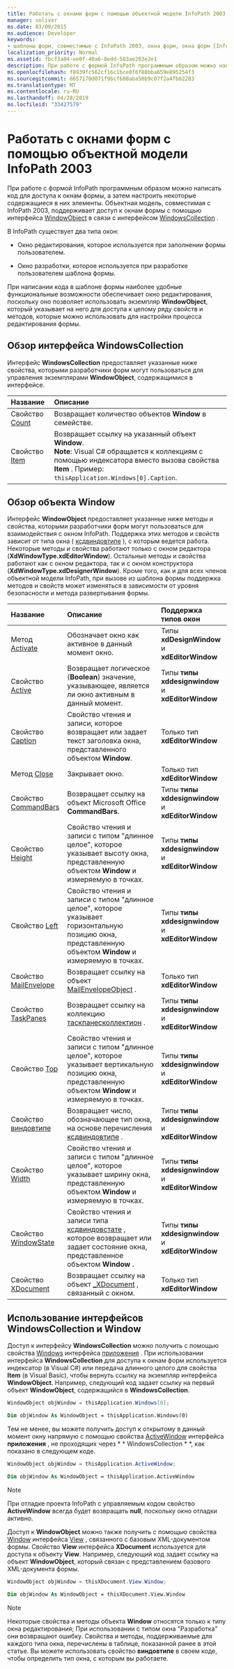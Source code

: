 ```yaml
---
title: Работать с окнами форм с помощью объектной модели InfoPath 2003
manager: soliver
ms.date: 03/09/2015
ms.audience: Developer
keywords:
- шаблоны форм, совместимые с InfoPath 2003, окна форм, окна форм [InfoPath 2007], InfoPath 2003 совместимые шаблоны форм
localization_priority: Normal
ms.assetid: fbcf3a04-ee0f-40a6-8edd-583ae203e2e1
description: При работе с формой InfoPath программным образом можно написать код для доступа к окнам формы, а затем настроить некоторые содержащиеся в них элементы. Объектная модель, совместимая с InfoPath 2003, поддерживает доступ к окнам формы с помощью интерфейса WindowObject в связи с интерфейсом WindowsCollection.
ms.openlocfilehash: f8939fc562cf16c1bce0f6f88bba659e895254f3
ms.sourcegitcommit: 8657170d071f9bcf680aba50b9c07f2a4fb82283
ms.translationtype: MT
ms.contentlocale: ru-RU
ms.lasthandoff: 04/28/2019
ms.locfileid: "33427579"
---
```

# <a name="work-with-form-windows-using-the-infopath-2003-object-model"></a>Работать с окнами форм с помощью объектной модели InfoPath 2003

При работе с формой InfoPath программным образом можно написать код для доступа к окнам формы, а затем настроить некоторые содержащиеся в них элементы. Объектная модель, совместимая с InfoPath 2003, поддерживает доступ к окнам формы с помощью интерфейса [WindowObject](https://msdn.microsoft.com/library/Microsoft.Office.Interop.InfoPath.SemiTrust.WindowObject.aspx) в связи с интерфейсом [WindowsCollection](https://msdn.microsoft.com/library/Microsoft.Office.Interop.InfoPath.SemiTrust.WindowsCollection.aspx) . 
  
В InfoPath существует два типа окон:
  
- Окно редактирования, которое используется при заполнении формы пользователем.
    
- Окно разработки, которое используется при разработке пользователем шаблона формы.
    
При написании кода в шаблоне формы наиболее удобные функциональные возможности обеспечивает окно редактирования, поскольку оно позволяет использовать экземпляр **WindowObject**, который указывает на него для доступа к целому ряду свойств и методов, которые можно использовать для настройки процесса редактирования формы. 
  
## <a name="overview-of-the-windowscollection-interface"></a>Обзор интерфейса WindowsCollection

Интерфейс **WindowsCollection** предоставляет указанные ниже свойства, которыми разработчики форм могут пользоваться для управления экземплярами **WindowObject**, содержащимися в интерфейсе. 
  
|**Название**|**Описание**|
|:-----|:-----|
|Свойство [Count](https://msdn.microsoft.com/library/Microsoft.Office.Interop.InfoPath.SemiTrust.Windows.Count.aspx)  <br/> |Возвращает количество объектов  **Window** в семействе.  <br/> |
|Свойство [Item](https://msdn.microsoft.com/library/Microsoft.Office.Interop.InfoPath.SemiTrust.Windows.Item.aspx)  <br/> |Возвращает ссылку на указанный объект **Window**.  <br/> **Note**: Visual C# обращается к коллекциям с помощью индексатора вместо вызова свойства **Item** . Пример: `thisApplication.Windows[0].Caption`.           |
   
## <a name="overview-of-the-window-object"></a>Обзор объекта Window

Интерфейс **WindowObject** предоставляет указанные ниже методы и свойства, которыми разработчики форм могут пользоваться для взаимодействия с окном InfoPath. Поддержка этих методов и свойств зависит от типа окна ( [ксдвиндовтипе](https://msdn.microsoft.com/library/Microsoft.Office.Interop.InfoPath.SemiTrust.XdWindowType.aspx) ), с которым ведется работа. Некоторые методы и свойства работают только с окном редактора (**XdWindowType.xdEditorWindow**). Остальные методы и свойства работают как с окном редактора, так и с окном конструктора (**XdWindowType.xdDesignerWindow**). Кроме того, как и для всех членов объектной модели InfoPath, при вызове из шаблона формы поддержка методов и свойств может изменяться в зависимости от уровня безопасности и метода развертывания формы.
  
|**Название**|**Описание**|**Поддержка типов окон**|
|:-----|:-----|:-----|
|Метод [Activate](https://msdn.microsoft.com/library/Microsoft.Office.Interop.InfoPath.SemiTrust.Window2.Activate.aspx)  <br/> |Обозначает окно как активное в данный момент окно.  <br/> |Типы **xdDesignWindow** и **xdEditorWindow**  <br/> |
|Свойство [Active](https://msdn.microsoft.com/library/Microsoft.Office.Interop.InfoPath.SemiTrust.Window2.Active.aspx)  <br/> |Возвращает логическое (**Boolean**) значение, указывающее, является ли окно активным в данный момент.  <br/> |Типы **типы xddesignwindow** и **xdEditorWindow**  <br/> |
|Свойство [Caption](https://msdn.microsoft.com/library/Microsoft.Office.Interop.InfoPath.SemiTrust.Window2.Caption.aspx)  <br/> |Свойство чтения и записи, которое возвращает или задает текст заголовка окна, представленного объектом **Window**.  <br/> |Только тип **xdEditorWindow**  <br/> |
|Метод [Close](https://msdn.microsoft.com/library/Microsoft.Office.Interop.InfoPath.SemiTrust.Window2.Close.aspx)  <br/> |Закрывает окно.  <br/> |Только тип **xdEditorWindow**  <br/> |
|Свойство [CommandBars](https://msdn.microsoft.com/library/Microsoft.Office.Interop.InfoPath.SemiTrust.Window2.CommandBars.aspx)  <br/> |Возвращает ссылку на объект Microsoft Office **CommandBars**.  <br/> |Типы **типы xddesignwindow** и **xdEditorWindow**  <br/> |
|Свойство [Height](https://msdn.microsoft.com/library/Microsoft.Office.Interop.InfoPath.SemiTrust.Window2.Height.aspx)  <br/> |Свойство чтения и записи с типом "длинное целое", которое указывает высоту окна, представленную объектом **Window** и измеряемую в точках.  <br/> |Типы **типы xddesignwindow** и **xdEditorWindow**  <br/> |
|Свойство [Left](https://msdn.microsoft.com/library/Microsoft.Office.Interop.InfoPath.SemiTrust.Window2.Left.aspx)  <br/> |Свойство чтения и записи с типом "длинное целое", которое указывает горизонтальную позицию окна, представленную объектом **Window** и измеряемую в точках.  <br/> |Типы **типы xddesignwindow** и **xdEditorWindow**  <br/> |
|Свойство [MailEnvelope](https://msdn.microsoft.com/library/Microsoft.Office.Interop.InfoPath.SemiTrust.Window2.MailEnvelope.aspx)  <br/> |Возвращает ссылку на объект [MailEnvelopeObject](https://msdn.microsoft.com/library/Microsoft.Office.Interop.InfoPath.SemiTrust.MailEnvelopeObject.aspx) .  <br/> |Только тип **xdEditorWindow**  <br/> |
|Свойство [TaskPanes](https://msdn.microsoft.com/library/Microsoft.Office.Interop.InfoPath.SemiTrust.Window2.TaskPanes.aspx)  <br/> |Возвращает ссылку на коллекцию [таскпанесколлектион](https://msdn.microsoft.com/library/Microsoft.Office.Interop.InfoPath.SemiTrust.TaskPanesCollection.aspx) .  <br/> |Типы **типы xddesignwindow** и **xdEditorWindow**  <br/> |
|Свойство [Top](https://msdn.microsoft.com/library/Microsoft.Office.Interop.InfoPath.SemiTrust.Window2.Top.aspx)  <br/> |Свойство чтения и записи с типом "длинное целое", которое указывает вертикальную позицию окна, представленную объектом **Window** и измеряемую в точках.  <br/> |Типы **типы xddesignwindow** и **xdEditorWindow**  <br/> |
|Свойство [виндовтипе](https://msdn.microsoft.com/library/Microsoft.Office.Interop.InfoPath.SemiTrust.Window2.WindowType.aspx)  <br/> |Возвращает число, обозначающее тип окна, на основе перечисления [ксдвиндовтипе](https://msdn.microsoft.com/library/Microsoft.Office.Interop.InfoPath.SemiTrust.XdWindowType.aspx) .  <br/> |Типы **типы xddesignwindow** и **xdEditorWindow**  <br/> |
|Свойство [Width](https://msdn.microsoft.com/library/Microsoft.Office.Interop.InfoPath.SemiTrust.Window2.Width.aspx)  <br/> |Свойство чтения и записи с типом "длинное целое", которое указывает ширину окна, представленную объектом **Window** и измеряемую в точках.  <br/> |Типы **типы xddesignwindow** и **xdEditorWindow**  <br/> |
|Свойство [WindowState](https://msdn.microsoft.com/library/Microsoft.Office.Interop.InfoPath.SemiTrust.Window2.WindowState.aspx)  <br/> |Свойство чтения и записи типа [ксдвиндовстате](https://msdn.microsoft.com/library/Microsoft.Office.Interop.InfoPath.SemiTrust.XdWindowState.aspx) , которое возвращает или задает состояние окна, представленное объектом **Window** .  <br/> |Типы **типы xddesignwindow** и **xdEditorWindow**  <br/> |
|Свойство [XDocument](https://msdn.microsoft.com/library/Microsoft.Office.Interop.InfoPath.SemiTrust.Window2.XDocument.aspx)  <br/> |Возвращает ссылку на объект [_XDocument](https://msdn.microsoft.com/library/Microsoft.Office.Interop.InfoPath.SemiTrust._XDocument.aspx) , связанный с окном.  <br/> |Только тип **xdEditorWindow**  <br/> |
   
## <a name="using-the-windowscollection-and-window-interfaces"></a>Использование интерфейсов WindowsCollection и Window

Доступ к интерфейсу **WindowsCollection** можно получить с помощью свойства [Windows](https://msdn.microsoft.com/library/Microsoft.Office.Interop.InfoPath.SemiTrust._Application2.Windows.aspx) интерфейса [приложения](https://msdn.microsoft.com/library/Microsoft.Office.Interop.InfoPath.SemiTrust.Application.aspx) . При использовании интерфейса **WindowsCollection** для доступа к окнам форм используется индексатор (в Visual C#) или передача длинного целого для свойства **Item** (в Visual Basic), чтобы вернуть ссылку на экземпляр интерфейса **WindowObject**. Например, следующий код задает ссылку на первый объект **WindowObject**, содержащийся в **WindowsCollection**.
  
```cs
WindowObject objWindow = thisApplication.Windows[0];
```

```vb
Dim objWindow As WindowObject = thisApplication.Windows(0)
```

Тем не менее, вы можете получить доступ к открытому в данный момент окну напрямую с помощью свойства [ActiveWindow](https://msdn.microsoft.com/library/Microsoft.Office.Interop.InfoPath.SemiTrust._Application2.ActiveWindow.aspx) интерфейса **приложения** , не проходящих через * * WindowsCollection * *, как показано в следующем коде.
  
```cs
WindowObject objWindow = thisApplication.ActiveWindow;
```

```vb
Dim objWindow As WindowObject = thisApplication.ActiveWindow
```

> [!NOTE]
> При отладке проекта InfoPath с управляемым кодом свойство **ActiveWindow** всегда будет возвращать **null**, поскольку окно отладки активно. 
  
Доступ к **WindowObject** можно также получить с помощью свойства [Window](https://msdn.microsoft.com/library/Microsoft.Office.Interop.InfoPath.SemiTrust.View.Window.aspx) интерфейса [View](https://msdn.microsoft.com/library/Microsoft.Office.Interop.InfoPath.SemiTrust.View.aspx) , связанного с базовым XML-документом формы. Свойство **View** интерфейса **XDocument** используется для доступа к объекту **View**. Например, следующий код задает ссылку на объект **WindowObject**, который связан с представлением базового XML-документа формы. 
  
```cs
WindowObject objWindow = thisXDocument.View.Window;
```

```vb
Dim objWindow As WindowObject = thisXDocument.View.Window
```

> [!NOTE]
> Некоторые свойства и методы объекта **Window** относятся только к типу окна редактирования; При использовании с типом окна "Разработка" они возвращают ошибку. Свойства и методы, поддерживаемые для каждого типа окна, перечислены в таблице, показанной ранее в этой статье. Вы можете использовать свойство **виндовтипе** в своем коде, чтобы определить тип окна, с которым вы работаете. 
  

